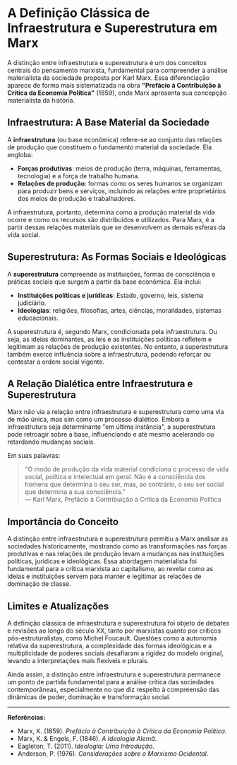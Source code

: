 # A Definição Clássica de Infraestrutura e Superestrutura em Marx

A distinção entre infraestrutura e superestrutura é um dos conceitos centrais do pensamento marxista, fundamental para compreender a análise materialista da sociedade proposta por Karl Marx. Essa diferenciação aparece de forma mais sistematizada na obra **"Prefácio à Contribuição à Crítica da Economia Política"** (1859), onde Marx apresenta sua concepção materialista da história.

## Infraestrutura: A Base Material da Sociedade

A **infraestrutura** (ou base econômica) refere-se ao conjunto das relações de produção que constituem o fundamento material da sociedade. Ela engloba:

- **Forças produtivas**: meios de produção (terra, máquinas, ferramentas, tecnologia) e a força de trabalho humana.
- **Relações de produção**: formas como os seres humanos se organizam para produzir bens e serviços, incluindo as relações entre proprietários dos meios de produção e trabalhadores.

A infraestrutura, portanto, determina como a produção material da vida ocorre e como os recursos são distribuídos e utilizados. Para Marx, é a partir dessas relações materiais que se desenvolvem as demais esferas da vida social.

## Superestrutura: As Formas Sociais e Ideológicas

A **superestrutura** compreende as instituições, formas de consciência e práticas sociais que surgem a partir da base econômica. Ela inclui:

- **Instituições políticas e jurídicas**: Estado, governo, leis, sistema judiciário.
- **Ideologias**: religiões, filosofias, artes, ciências, moralidades, sistemas educacionais.

A superestrutura é, segundo Marx, condicionada pela infraestrutura. Ou seja, as ideias dominantes, as leis e as instituições políticas refletem e legitimam as relações de produção existentes. No entanto, a superestrutura também exerce influência sobre a infraestrutura, podendo reforçar ou contestar a ordem social vigente.

## A Relação Dialética entre Infraestrutura e Superestrutura

Marx não via a relação entre infraestrutura e superestrutura como uma via de mão única, mas sim como um processo dialético. Embora a infraestrutura seja determinante "em última instância", a superestrutura pode retroagir sobre a base, influenciando e até mesmo acelerando ou retardando mudanças sociais.

Em suas palavras:

> "O modo de produção da vida material condiciona o processo de vida social, política e intelectual em geral. Não é a consciência dos homens que determina o seu ser, mas, ao contrário, o seu ser social que determina a sua consciência."  
> — Karl Marx, Prefácio à Contribuição à Crítica da Economia Política

## Importância do Conceito

A distinção entre infraestrutura e superestrutura permitiu a Marx analisar as sociedades historicamente, mostrando como as transformações nas forças produtivas e nas relações de produção levam a mudanças nas instituições políticas, jurídicas e ideológicas. Essa abordagem materialista foi fundamental para a crítica marxista ao capitalismo, ao revelar como as ideias e instituições servem para manter e legitimar as relações de dominação de classe.

## Limites e Atualizações

A definição clássica de infraestrutura e superestrutura foi objeto de debates e revisões ao longo do século XX, tanto por marxistas quanto por críticos pós-estruturalistas, como Michel Foucault. Questões como a autonomia relativa da superestrutura, a complexidade das formas ideológicas e a multiplicidade de poderes sociais desafiaram a rigidez do modelo original, levando a interpretações mais flexíveis e plurais.

Ainda assim, a distinção entre infraestrutura e superestrutura permanece um ponto de partida fundamental para a análise crítica das sociedades contemporâneas, especialmente no que diz respeito à compreensão das dinâmicas de poder, dominação e transformação social.

---

**Referências:**

- Marx, K. (1859). *Prefácio à Contribuição à Crítica da Economia Política*.
- Marx, K. & Engels, F. (1846). *A Ideologia Alemã*.
- Eagleton, T. (2011). *Ideologia: Uma Introdução*.
- Anderson, P. (1976). *Considerações sobre o Marxismo Ocidental*.